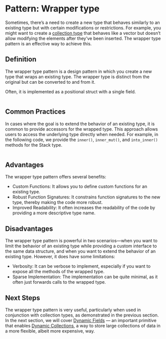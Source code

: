 # Pattern: Wrapper type

Sometimes, there’s a need to create a new type that behaves similarly to an existing type but with
certain modifications or restrictions. For example, you might want to create a
[collection type](./collections.md) that behaves like a vector but doesn’t allow modifying the
elements after they’ve been inserted. The wrapper type pattern is an effective way to achieve this.

## Definition

The wrapper type pattern is a design pattern in which you create a new type that wraps an existing
type. The wrapper type is distinct from the original but can be converted to and from it.

Often, it is implemented as a positional struct with a single field.

```move file=packages/samples/sources/programmability/wrapper-type-pattern.move anchor=main

```

## Common Practices

In cases where the goal is to extend the behavior of an existing type, it is common to provide
accessors for the wrapped type. This approach allows users to access the underlying type directly
when needed. For example, in the following code, we provide the `inner()`, `inner_mut()`, and
`into_inner()` methods for the Stack type.

```move file=packages/samples/sources/programmability/wrapper-type-pattern.move anchor=common

```

## Advantages

The wrapper type pattern offers several benefits:

- Custom Functions: It allows you to define custom functions for an existing type.
- Robust Function Signatures: It constrains function signatures to the new type, thereby making the
  code more robust.
- Improved Readability: It often increases the readability of the code by providing a more
  descriptive type name.

## Disadvantages

The wrapper type pattern is powerful in two scenarios—when you want to limit the behavior of an
existing type while providing a custom interface to the same data structure, and when you want to
extend the behavior of an existing type. However, it does have some limitations:

- Verbosity: It can be verbose to implement, especially if you want to expose all the methods of the
  wrapped type.
- Sparse Implementation: The implementation can be quite minimal, as it often just forwards calls to
  the wrapped type.

## Next Steps

The wrapper type pattern is very useful, particularly when used in conjunction with collection
types, as demonstrated in the previous section. In the next section, we will cover
[Dynamic Fields](./dynamic-fields.md) — an important primitive that enables
[Dynamic Collections](./dynamic-collections.md), a way to store large collections of data in a more
flexible, albeit more expensive, way.
